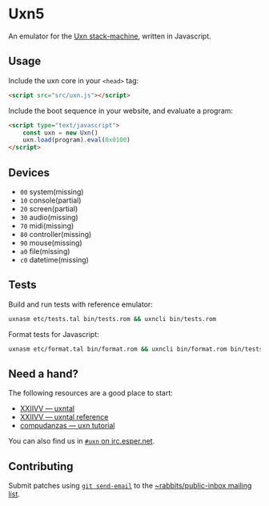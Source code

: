 # Uxn5

An emulator for the [Uxn stack-machine](https://wiki.xxiivv.com/site/uxn.html), written in Javascript. 

## Usage

Include the uxn core in your `<head>` tag:

```html
<script src="src/uxn.js"></script>
```

Include the boot sequence in your website, and evaluate a program:

```html
<script type="text/javascript">
	const uxn = new Uxn()
	uxn.load(program).eval(0x0100)
</script>
```

## Devices

- `00` system(missing)
- `10` console(partial)
- `20` screen(partial)
- `30` audio(missing)
- `70` midi(missing)
- `80` controller(missing)
- `90` mouse(missing)
- `a0` file(missing)
- `c0` datetime(missing)

## Tests

Build and run tests with reference emulator:

```sh
uxnasm etc/tests.tal bin/tests.rom && uxncli bin/tests.rom
```

Format tests for Javascript:

```sh
uxnasm etc/format.tal bin/format.rom && uxncli bin/format.rom bin/tests.rom > etc/program.js
```

## Need a hand?

The following resources are a good place to start:

* [XXIIVV — uxntal](https://wiki.xxiivv.com/site/uxntal.html)
* [XXIIVV — uxntal reference](https://wiki.xxiivv.com/site/uxntal_reference.html)
* [compudanzas — uxn tutorial](https://compudanzas.net/uxn_tutorial.html)

You can also find us in [`#uxn` on irc.esper.net](ircs://irc.esper.net:6697/#uxn).

## Contributing

Submit patches using [`git send-email`](https://git-send-email.io/) to the [~rabbits/public-inbox mailing list](https://lists.sr.ht/~rabbits/public-inbox).
